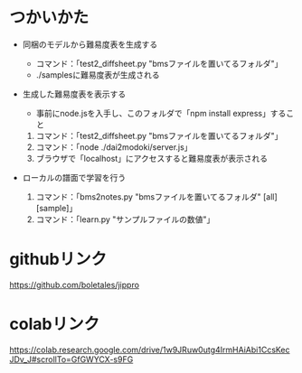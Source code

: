 # つかいかた
- 同梱のモデルから難易度表を生成する
  - コマンド：「test2_diffsheet.py "bmsファイルを置いてるフォルダ"」
  - ./samplesに難易度表が生成される

- 生成した難易度表を表示する
    - 事前にnode.jsを入手し、このフォルダで「npm install express」すること
    1. コマンド：「test2_diffsheet.py "bmsファイルを置いてるフォルダ"」
    2. コマンド：「node ./dai2modoki/server.js」
    3. ブラウザで「localhost」にアクセスすると難易度表が表示される
  
- ローカルの譜面で学習を行う
    1. コマンド：「bms2notes.py "bmsファイルを置いてるフォルダ" [all] [sample]」
    2. コマンド：「learn.py "サンプルファイルの数値"」

# githubリンク
https://github.com/boletales/jippro

# colabリンク
https://colab.research.google.com/drive/1w9JRuw0utg4IrmHAiAbi1CcsKecJDv_J#scrollTo=GfGWYCX-s9FG